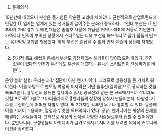 1. 문제의식

10년만에 내려오니 부산은 풀기힘든 악순환 고리에 처해있다.
근본적으로 산업트렌드에 민감한 IT 업계는 업계에 있는 선배들이 끌어주는 문화가 중요하다.
그런데 부산은 IT 인프라가 자리 잡지 못해 인재들은 졸업후 서울에 취업을 하거나 애초에 서울로 지원한다.
가뜩이나 인력이 부족한 상황에서 스타트업은 더욱 부산을 해드쿼터로 잡기 힘들게 만드는 음되먹임 효과를 형성했다.
이제 부산은 겉잡을 수 없이 인재 유출이 상황에 처해있다.


2. 장기적 목표
해컵을 통해서 부산도 경쟁력있는 해커들이 많아졌으면 좋겠다.
긴긴 소원이 있다면 언젠가 부산에도 부산을 대표하는
유니콘 스타트업이 탄생하기를 바란다.

운영 철학
실행: 우리는 과학 집단이 아닌 엔지니어다. 그러므로 실용성을 큰 가치로 둬야한다. 이를 바탕으로 멘토링 여정의 마지막은 어떤 솔루션(결과물)으로 장식하는 것을 목표로한다. 솔루션의 종류는 앱서비스 출시, 공모전와 같은 큰 규모에서부터 작더라도 깃헙 프로젝트 /블로그 아티클까지로 멘티들의 상황에 맞춰서 만들어본다.
다양성: 기수를 모집하는데 어떠한 차별도 없다. 딱 2가지만 갖추면 누구나 참여할 수 있다. 팀플레이를 기꺼이 수용하며, 열정과 뚜렷한 목표의식이 있다.
공유: 엔지니어는 세상의 문제를 해결하는 사람들이다. 그러므로 세상의 소식을 다양한 사람들로부터 접할 수 있어야한다. 뿐만아니라, 구성원들의 아이디어가 날카로워지고 시너지를 내려면 의식적 커뮤니케이션을 장려한다.
